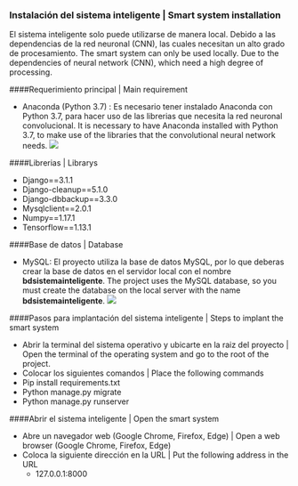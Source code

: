 ### Instalación del sistema inteligente | Smart system installation

El sistema inteligente solo puede utilizarse de manera local. Debido a las dependencias de la red neuronal (CNN), las cuales necesitan un alto grado de procesamiento.
The smart system can only be used locally. Due to the dependencies of neural network (CNN), which need a high degree of processing.

####Requerimiento principal | Main requirement
- Anaconda (Python 3.7) : Es necesario tener instalado Anaconda con Python 3.7, para hacer uso de las librerias que necesita la red neuronal convolucional. It is necessary to have Anaconda installed with Python 3.7, to make use of the libraries that the convolutional neural network needs.
![](https://assets-cdn.anaconda.com/assets/company/anaconda-logo.png?mtime=20200723150109&focal=none)

####Librerias | Librarys
- Django==3.1.1
- Django-cleanup==5.1.0
- Django-dbbackup==3.3.0
- Mysqlclient==2.0.1
- Numpy==1.17.1
- Tensorflow==1.13.1

####Base de datos  | Database
- MySQL: El proyecto utiliza la base de datos MySQL, por lo que deberas crear la base de datos en el servidor local con el nombre **bdsistemainteligente**. The project uses the MySQL database, so you must create the database on the local server with the name **bdsistemainteligente**.
![](https://encrypted-tbn0.gstatic.com/images?q=tbn:ANd9GcR-TNVDOv6IPeRc0blPM0bxy2zBNWnGIxlgGA&usqp=CAU)

####Pasos para implantación del sistema inteligente | Steps to implant the smart system

- Abrir la terminal del sistema operativo y ubicarte en la raiz del proyecto | Open the terminal of the operating system and go to the root of the project.
- Colocar los siguientes comandos | Place the following commands
 - Pip install requirements.txt 
 - Python manage.py migrate 
 - Python manage.py runserver

####Abrir el sistema inteligente | Open the smart system
- Abre un navegador web (Google Chrome, Firefox, Edge) | Open a web browser (Google Chrome, Firefox, Edge)
- Coloca la siguiente dirección en la URL | Put the following address in the URL
  - 127.0.0.1:8000





